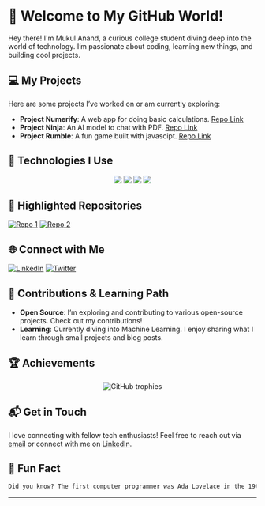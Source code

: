 # 🌟 Welcome to My GitHub World!

Hey there! I'm Mukul Anand, a curious college student diving deep into the world of technology. I’m passionate about coding, learning new things, and building cool projects.

## 💻 My Projects

Here are some projects I’ve worked on or am currently exploring:

- **Project Numerify**: A web app for doing basic calculations. [Repo Link](https://github.com/anand-mukul/numerify)
- **Project Ninja**: An AI model to chat with PDF. [Repo Link](https://github.com/anand-mukul/PDFNinja)
- **Project Rumble**: A fun game built with javascipt. [Repo Link](https://github.com/anand-mukul/ricochet-rumble)

## 🔧 Technologies I Use

<p align="center">
  <img src="https://img.shields.io/badge/Code-Python-informational?style=flat&logo=python&logoColor=white&color=4AB197" />
  <img src="https://img.shields.io/badge/Code-JavaScript-informational?style=flat&logo=javascript&logoColor=white&color=4AB197" />
  <img src="https://img.shields.io/badge/Framework-React-informational?style=flat&logo=react&logoColor=white&color=4AB197" />
  <img src="https://img.shields.io/badge/Tools-Git-informational?style=flat&logo=git&logoColor=white&color=4AB197" />
</p>

## 🌟 Highlighted Repositories

[![Repo 1](https://github-readme-stats.vercel.app/api/pin/?username=anand-mukul&repo=numerify&theme=radical)](https://github.com/anand-mukul/numerify)
[![Repo 2](https://github-readme-stats.vercel.app/api/pin/?username=anand-mukul&repo=PDFNinja&theme=radical)](https://github.com/anand-mukul/PDFNinja)

## 🌐 Connect with Me

[![LinkedIn](https://img.shields.io/badge/LinkedIn-Mukul_Anand-blue?style=flat&logo=linkedin)](https://www.linkedin.com/in/anand-mukul/)
[![Twitter](https://img.shields.io/badge/Twitter-@anand_mukul-1DA1F2?style=flat&logo=twitter)](https://twitter.com/anand-mukul)

## 🌱 Contributions & Learning Path

- **Open Source**: I’m exploring and contributing to various open-source projects. Check out my contributions!
- **Learning**: Currently diving into Machine Learning. I enjoy sharing what I learn through small projects and blog posts.

## 🏆 Achievements

<p align="center">
  <img src="https://github-profile-trophy.vercel.app/?username=anand-mukul&theme=radical&no-frame=true&margin-w=10" alt="GitHub trophies" />
</p>

## 📬 Get in Touch

I love connecting with fellow tech enthusiasts! Feel free to reach out via [email](mailto:mukulanand.dev@gmail.com) or connect with me on [LinkedIn](https://www.linkedin.com/in/anand-mukul/).

## 🌟 Fun Fact

```markdown
Did you know? The first computer programmer was Ada Lovelace in the 19th century. She wrote an algorithm for Charles Babbage’s early mechanical general-purpose computer, the Analytical Engine.
```

---
